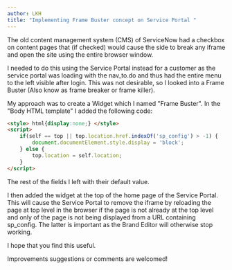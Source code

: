 ```yaml
---
author: LKH
title: "Implementing Frame Buster concept on Service Portal "
---
```


The old content management system (CMS) of ServiceNow had a checkbox on content pages that (if checked) would cause the side to break any iframe and open the site using the entire browser window.

I needed to do this using the Service Portal instead for a customer as the service portal was loading with the nav_to.do and thus had the entire menu to the left visible after login. This was not desirable, so I looked into a Frame Buster (Also know as frame breaker or frame killer).

My approach was to create a Widget which I named "Frame Buster". In the "Body HTML template" I added the following code:

```html
<style> html{display:none;} </style>
<script>
    if(self == top || top.location.href.indexOf('sp_config') > -1) {
        document.documentElement.style.display = 'block';
    } else {
        top.location = self.location;
    }
</script>
```

The rest of the fields I left with their default value.

I then added the widget at the top of the home page of the Service Portal. This will cause the Service Portal to remove the iframe by reloading the page at top level in the browser if the page is not already at the top level and only of the page is not being displayed from a URL containing sp_config. The latter is important as the Brand Editor will otherwise stop working.

I hope that you find this useful.

Improvements suggestions or comments are welcomed!
